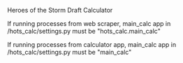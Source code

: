 Heroes of the Storm Draft Calculator

If running processes from web scraper, main_calc app in /hots_calc/settings.py must be "hots_calc.main_calc"

If running processes from calculator app, main_calc app in /hots_calc/settings.py must be "main_calc"
